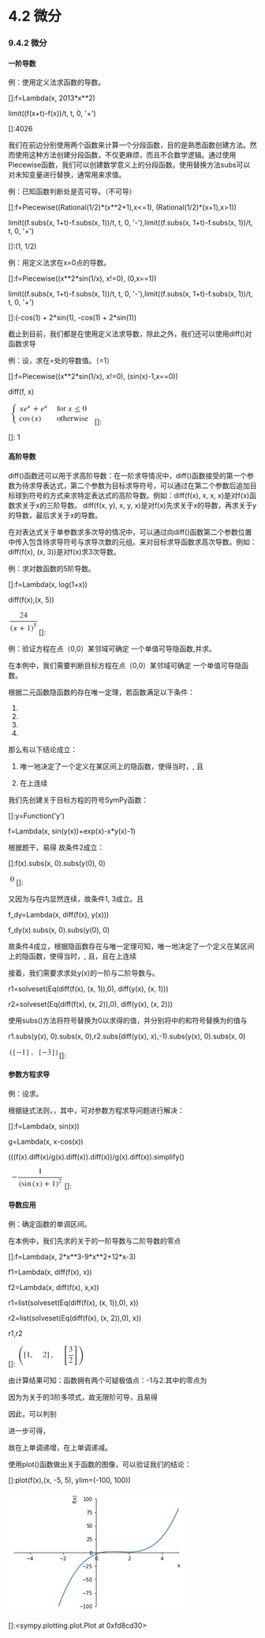# 4.2 微分


### 9.4.2 微分

#### 一阶导数

例：使用定义法求函数的导数。

[]:f=Lambda(x, 2013\*x\*\*2)

limit((f(x+t)-f(x))/t, t, 0, '+')

[]:4026

我们在前边分别使用两个函数来计算一个分段函数，目的是熟悉函数创建方法。然而使用这种方法创建分段函数，不仅更麻烦，而且不合数学逻辑。通过使用Piecewise函数，我们可以创建数学意义上的分段函数。使用替换方法subs可以对未知变量进行替换，通常用来求值。

例：已知函数判断处是否可导。（不可导）

[]:f=Piecewise((Rational(1/2)\*(x\*\*2+1),x\<=1), (Rational(1/2)\*(x+1),x\>1))

limit((f.subs(x, 1+t)-f.subs(x, 1))/t, t, 0, '-'),limit((f.subs(x,
1+t)-f.subs(x, 1))/t, t, 0, '+')

[]:(1, 1/2)

例：用定义法求在x=0点的导数。

[]:f=Piecewise((x\*\*2\*sin(1/x), x!=0), (0,x==1))

limit((f.subs(x, 1+t)-f.subs(x, 1))/t, t, 0, '-'),limit((f.subs(x,
1+t)-f.subs(x, 1))/t, t, 0, '+')

[]:(-cos(1) + 2\*sin(1), -cos(1) + 2\*sin(1))

截止到目前，我们都是在使用定义法求导数，除此之外，我们还可以使用diff()对函数求导

例：设，求在=处的导数值。（=1）

[]:f=Piecewise((x\*\*2\*sin(1/x), x!=0), (sin(x)-1,x==0))

diff(f, x)

![](media/4259d267df8a96eb70dea3f579495672.png)[]:

[]: 1

#### 高阶导数

diff()函数还可以用于求高阶导数：在一阶求导情况中，diff()函数接受的第一个参数为待求导表达式，第二个参数为目标求导符号，可以通过在第二个参数后追加目标球到符号的方式来求特定表达式的高阶导数。例如：diff(f(x),
x, x, x)是对f(x)函数求关于x的三阶导数。 diff(f(x, y), x, y,
x)是对f(x)先求关于x的导数，再求关于y的导数，最后求关于x的导数。

在对表达式关于单参数求多次导的情况中，可以通过向diff()函数第二个参数位置中传入包含待求导符号与求导次数的元组。来对目标求导函数求高次导数。例如：diff(f(x),
(x, 3))是对f(x)求3次导数。

例：求对数函数的5阶导数。

[]:f=Lambda(x, log(1+x))

diff(f(x),(x, 5))

![](media/c638128c59ff49f998b12c8cbcb2faf0.png)[]:

例：验证方程在点（0,0）某邻域可确定 一个单值可导隐函数,并求。

在本例中，我们需要判断目标方程在点（0,0）某邻域可确定 一个单值可导隐函数。

根据二元函数隐函数的存在唯一定理，若函数满足以下条件：

1.  

2.  

3.  

4.  

那么有以下结论成立：

1.  唯一地决定了一个定义在某区间上的隐函数，使得当时，, 且

2.  在上连续

我们先创建关于目标方程的符号SymPy函数：

[]:y=Function('y')

f=Lambda(x, sin(y(x))+exp(x)-x\*y(x)-1)

根据题干，易得 故条件2成立：

[]:f(x).subs(x, 0).subs(y(0), 0)

![](media/10ef55bab5a78b4d1eceabb010926f43.png)[]:

又因为与在内显然连续，故条件1, 3成立。且

f_dy=Lambda(x, diff(f(x), y(x)))

f_dy(x).subs(x, 0).subs(y(0), 0)

故条件4成立，根据隐函数存在与唯一定理可知，唯一地决定了一个定义在某区间上的隐函数，使得当时，,
且，且在上连续

接着，我们需要求求处y(x)的一阶与二阶导数与。

r1=solveset(Eq(diff(f(x), (x, 1)),0), diff(y(x), (x, 1)))

r2=solveset(Eq(diff(f(x), (x, 2)),0), diff(y(x), (x, 2)))

使用subs()方法将符号替换为0以求得的值，并分别将中的和符号替换为的值与

r1.subs(y(x), 0).subs(x, 0),r2.subs(diff(y(x), x),-1).subs(y(x), 0).subs(x, 0)

![](media/eb2f3766f2df3e88ae0fc9696f062422.png)[]:

#### 参数方程求导

例：设求。

根据链式法则，，其中，可对参数方程求导问题进行解决：

[]:f=Lambda(x, sin(x))

g=Lambda(x, x-cos(x))

(((f(x).diff(x)/g(x).diff(x)).diff(x))/g(x).diff(x)).simplify()

![](media/f385c06d46c0865a4cafd4342703f05f.png)[]:

#### 导数应用

例：确定函数的单调区间。

在本例中，我们先求的关于的一阶导数与二阶导数的零点

[]:f=Lambda(x, 2\*x\*\*3-9\*x\*\*2+12\*x-3)

f1=Lambda(x, diff(f(x), x))

f2=Lambda(x, diff(f(x), x,x))

r1=list(solveset(Eq(diff(f(x), (x, 1)),0), x))

r2=list(solveset(Eq(diff(f(x), (x, 2)),0), x))

r1,r2

[]:![](media/b3d31b6ca84bafc28abac3e9de09886a.png)

由计算结果可知：函数拥有两个可疑极值点：-1与2.其中的零点为

因为为关于的3阶多项式，故无限阶可导，且易得

因此，可以判别

进一步可得，

故在上单调递增，在上单调递减。

使用plot()函数做出关于函数的图像，可以验证我们的结论：

[]:plot(f(x),(x, -5, 5), ylim=(-100, 100))

![C:\\Users\\Johan\\AppData\\Local\\Microsoft\\Windows\\INetCache\\Content.MSO\\77D0C4F.tmp](media/9162008ab82566aa09e902f46ec5b52d.png)

[]:\<sympy.plotting.plot.Plot at 0xfd8cd30\>
